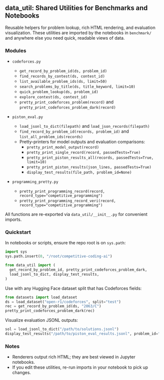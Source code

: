 ## data_util: Shared Utilities for Benchmarks and Notebooks

Reusable helpers for problem lookup, rich HTML rendering, and evaluation visualization. These utilities are imported by the notebooks in `benchmark/` and anywhere else you need quick, readable views of data.

### Modules

- `codeforces.py`
  - `get_record_by_problem_id(ds, problem_id)`
  - `find_records_by_contest(ds, contest_id)`
  - `list_available_problem_ids(ds, limit=50)`
  - `search_problems_by_title(ds, title_keyword, limit=10)`
  - `quick_problem_lookup(ds, problem_id)`
  - `explore_contest(ds, contest_id)`
  - `pretty_print_codeforces_problem(record)` and `pretty_print_codeforces_problem_dark(record)`

- `piston_eval.py`
  - `load_jsonl_to_dict(filepath)` and `load_json_records(filepath)`
  - `find_record_by_problem_id(records, problem_id)` and `list_all_problem_ids(records)`
  - Pretty-printers for model outputs and evaluation comparisons:
    - `pretty_print_model_output(record)`
    - `pretty_print_single_record(record, passedTests=True)`
    - `pretty_print_piston_results_all(records, passedTests=True, limit=10)`
    - `pretty_print_piston_results(json_lines, passedTests=True)`
    - `display_test_results(file_path, problem_id=None)`

- `programming_pretty.py`
  - `pretty_print_programming_record(record, record_type="competitive_programming")`
  - `pretty_print_programming_record_veri(record, record_type="competitive_programming")`

All functions are re-exported via `data_util/__init__.py` for convenient imports.

### Quickstart

In notebooks or scripts, ensure the repo root is on `sys.path`:

```python
import sys
sys.path.insert(0, "/root/competitive-coding-ai")

from data_util import (
  get_record_by_problem_id, pretty_print_codeforces_problem_dark,
  load_jsonl_to_dict, display_test_results,
)
```

Use with any Hugging Face dataset split that has Codeforces fields:

```python
from datasets import load_dataset
ds = load_dataset("open-r1/codeforces", split="test")
rec = get_record_by_problem_id(ds, "2063/C")
pretty_print_codeforces_problem_dark(rec)
```

Visualize evaluation JSONL outputs:

```python
sol = load_jsonl_to_dict("/path/to/solutions.jsonl")
display_test_results("/path/to/piston_eval_results.jsonl", problem_id="2063/C")
```

### Notes

- Renderers output rich HTML; they are best viewed in Jupyter notebooks.
- If you edit these utilities, re-run imports in your notebook to pick up changes.


